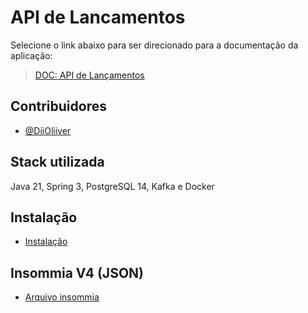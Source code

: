 # API de Lancamentos

Selecione o link abaixo para ser direcionado para a documentação da aplicação:

> [DOC: API de Lançamentos](https://short-desert-e8a.notion.site/DOC-API-de-Lan-amentos-18d191a316ed8020af14ebff3a68b5a8)

## Contribuidores
- [@DiiOliiver](https://www.linkedin.com/in/diioliiver/)

## Stack utilizada

Java 21, Spring 3, PostgreSQL 14, Kafka e Docker

## Instalação
- [Instalação](INSTALL.md)

## Insommia V4 (JSON)
- [Arquivo insommia](bank_insommia.json)
